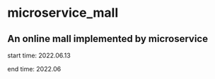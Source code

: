 # microservice_mall
## An online mall implemented  by microservice

start time: 2022.06.13

end time: 2022.06